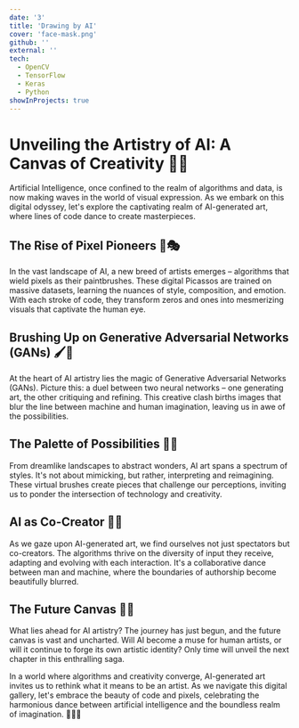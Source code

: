 ```yaml
---
date: '3'
title: 'Drawing by AI'
cover: 'face-mask.png'
github: ''
external: ''
tech:
  - OpenCV
  - TensorFlow
  - Keras
  - Python
showInProjects: true
---
```

# Unveiling the Artistry of AI: A Canvas of Creativity 🎨✨

Artificial Intelligence, once confined to the realm of algorithms and data, is now making waves in the world of visual expression. As we embark on this digital odyssey, let's explore the captivating realm of AI-generated art, where lines of code dance to create masterpieces.

## The Rise of Pixel Pioneers 🤖🎭

In the vast landscape of AI, a new breed of artists emerges – algorithms that wield pixels as their paintbrushes. These digital Picassos are trained on massive datasets, learning the nuances of style, composition, and emotion. With each stroke of code, they transform zeros and ones into mesmerizing visuals that captivate the human eye.

## Brushing Up on Generative Adversarial Networks (GANs) 🖌️🤯

At the heart of AI artistry lies the magic of Generative Adversarial Networks (GANs). Picture this: a duel between two neural networks – one generating art, the other critiquing and refining. This creative clash births images that blur the line between machine and human imagination, leaving us in awe of the possibilities.

## The Palette of Possibilities 🌈🌐

From dreamlike landscapes to abstract wonders, AI art spans a spectrum of styles. It's not about mimicking, but rather, interpreting and reimagining. These virtual brushes create pieces that challenge our perceptions, inviting us to ponder the intersection of technology and creativity.

## AI as Co-Creator 🤝🤖

As we gaze upon AI-generated art, we find ourselves not just spectators but co-creators. The algorithms thrive on the diversity of input they receive, adapting and evolving with each interaction. It's a collaborative dance between man and machine, where the boundaries of authorship become beautifully blurred.

## The Future Canvas 🚀🔮

What lies ahead for AI artistry? The journey has just begun, and the future canvas is vast and uncharted. Will AI become a muse for human artists, or will it continue to forge its own artistic identity? Only time will unveil the next chapter in this enthralling saga.

In a world where algorithms and creativity converge, AI-generated art invites us to rethink what it means to be an artist. As we navigate this digital gallery, let's embrace the beauty of code and pixels, celebrating the harmonious dance between artificial intelligence and the boundless realm of imagination. 🌌🤖🎨
